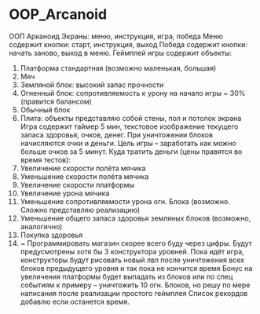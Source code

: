 # OOP_Arcanoid
ООП Арканоид
Экраны: меню, инструкция, игра, победа
Меню содержит кнопки: старт, инструкция, выход
Победа содержит кнопки: начать заново, выход в меню.
Геймплей игры содержит объекты:
1)	Платформа стандартная (возможно маленькая, большая)
2)	Мяч
3)	Земляной блок: высокий запас прочности
4)	Огненный блок: сопротивляемость к урону на начало игры ~ 30% (правится балансом)
5)	Обычный блок
6)	Плита: объекты представляю собой стены, пол и потолок экрана
Игра содержит таймер 5 мин, текстовое изображение текущего запаса здоровья, очков, денег. При уничтожении блоков начисляются очки и деньги. Цель игры – заработать как можно больше очков за 5 минут.
Куда тратить деньги (цены правятся во время тестов):
1)	Увеличение скорости полёта мячика
2)	Уменьшение скорости полёта мячика
3)	Увеличение скорости платформы
4)	Увеличение урона мячика
5)	Уменьшение сопротивляемости урона огн. Блока (возможно. Сложно представляю реализацию)
6)	Уменьшение общего запаса здоровья земляных блоков (возможно, аналогично)
7)	Покупка здоровья
8)	~
Программировать магазин скорее всего буду через цифры.
Будут предусмотрены хотя бы 3 конструктора уровней. Пока идёт игра, конструкторы будут рисовать новый лвл после уничтожения всех блоков предыдущего уровня и так пока не кончится время
Бонус на увеличения платформы будет выпадать из блоков или по спец событиям к примеру – уничтожить 10 огн. Блоков, но решу по мере написания после реализации простого геймплея
Список рекордов добавлю если останется время.
